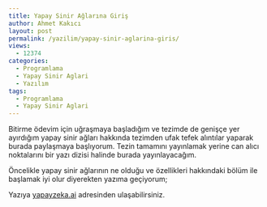 ```yaml
---
title: Yapay Sinir Ağlarına Giriş
author: Ahmet Kakıcı
layout: post
permalink: /yazilim/yapay-sinir-aglarina-giris/
views:
  - 12374
categories:
  - Programlama
  - Yapay Sinir Aglari
  - Yazılım
tags:
  - Programlama
  - Yapay Sinir Aglari
---
```

Bitirme ödevim için uğraşmaya başladığım ve tezimde de genişçe yer ayırdığım yapay sinir ağları hakkında tezimden ufak tefek alıntılar yaparak burada paylaşmaya başlıyorum. Tezin tamamını yayınlamak yerine can alıcı noktalarını bir yazı dizisi halinde burada yayınlayacağım.

Öncelikle yapay sinir ağlarının ne olduğu ve özellikleri hakkındaki bölüm ile başlamak iyi olur diyerekten yazıma geçiyorum;

<!--more-->

Yazıya <a href="https://yapayzeka.ai/yapay-sinir-aglarina-giris-1/">yapayzeka.ai</a> adresinden ulaşabilirsiniz.
